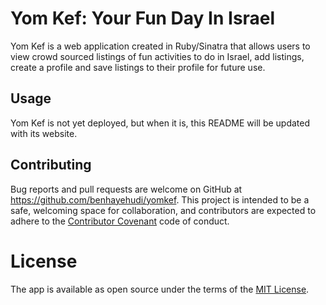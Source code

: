 # Yom Kef: Your Fun Day In Israel

Yom Kef is a web application created in Ruby/Sinatra that allows users to view crowd sourced listings of fun activities to do in Israel, add listings, create a profile and save listings to their profile for future use.

## Usage

Yom Kef is not yet deployed, but when it is, this README will be updated with its website.

## Contributing

Bug reports and pull requests are welcome on GitHub at https://github.com/benhayehudi/yomkef. This project is intended to be a safe, welcoming space for collaboration, and contributors are expected to adhere to the [Contributor Covenant](http://contributor-covenant.org) code of conduct.

# License

The app is available as open source under the terms of the [MIT License](http://opensource.org/licenses/MIT).
